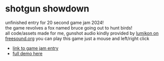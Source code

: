 # shotgun showdown
unfinished entry for 20 second game jam 2024!  
the game revolves a fox named bruce going out to hunt birds!  
all code/assets made for me, gunshot audio kindly provided by [lumikon on freesound.org](https://freesound.org/people/lumikon/packs/31701/)
you can play this game just a mouse and left/right click
- [link to game jam entry](https://itch.io/jam/20-second-game-jam-2024/rate/3169023)
- [full demo here](https://snipchu.itch.io/shotgun-showdown)
